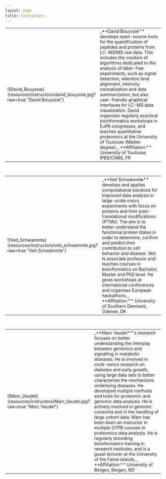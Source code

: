 ```yaml
---
layout: page
title: Instructors
---
```


<table>
<tr>
<td width="150">
![David_Bouyssie](resources/instructors/david_bouyssie.jpg?raw=true "David Bouyssié")
</td>
<td>
_**David Bouyssié** develops open-source tools for the quantification of peptides and proteins from LC-MS/MS raw data. This includes the creation of algorithms dedicated to the analysis of label-free experiments, such as signal detection, retention time alignment, intensity normalization and data summarization, but also user-friendly graphical interfaces for LC-MS data visualization.
David organizes regularly practical bioinformatics workshops in EuPA congresses, and teaches quantitative proteomics at the University of Toulouse (Master degree)._
**Affiliation:** University of Toulouse, IPBS/CNRS, FR
<br>
</td>
</tr>
</table>
<br>

<table>
<tr>
<td width="150">
![Veit_Schwammle](resources/instructors/veit_schwammle.jpg?raw=true "Veit Schwämmle")
</td>
<td>
_**Veit Schwämmle** develops and applies computational solutions for improved data analysis in large-scale omics experiments with focus on proteins and their post-translational modifications (PTMs). The aim is to better understand the functional protein states in order to determine, confirm and predict their contribution to cell behavior and disease.
Veit is associate professor and teaches courses in bioinformatics on Bachelor, Master and PhD level. He gives workshops at international conferences and organises European hackathons._
**Affiliation:** University of Southern Denmark, Odense, DK
<br>
</td>
</tr>
</table>
<br>

<table>
<tr>
<td width="150">
![Marc_Vaudel](resources/instructors/Marc_Vaudel.jpg?raw=true "Marc Vaudel")
</td>
<td>
_**Marc Vaudel**'s research focuses on better understanding the interplay between genomics and signalling in metabolic diseases. He is involved in multi-omics research on diabetes and early growth, using large data sets to better characterize the mechanisms underlying diseases. He developed multiple methods and tools for proteomic and genomic data analysis. He is actively involved in genomic consortia and in the handling of large cohort data.
Marc has been been an instructor in multiple GTPB courses in proteomics data analysis. He is regularly providing bioinformatics training in research institutes, and is a guest lecturer at the University of the Faroe islands._
**Affiliation:** University of Bergen, Bergen, NO
<br>
</td>
</tr>
</table>
<br>
